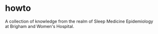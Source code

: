 howto
=====

A collection of knowledge from the realm of Sleep Medicine Epidemiology at Brigham and Women's Hospital.
